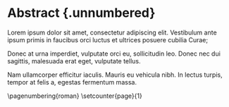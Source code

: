 # Abstract {.unnumbered}

<!-- This is the abstract -->

Lorem ipsum dolor sit amet, consectetur adipiscing elit. 
Vestibulum ante ipsum primis in faucibus orci luctus et ultrices posuere cubilia Curae; 

Donec at urna imperdiet, vulputate orci eu, sollicitudin leo. 
Donec nec dui sagittis, malesuada erat eget, vulputate tellus. 

Nam ullamcorper efficitur iaculis. Mauris eu vehicula nibh. 
In lectus turpis, tempor at felis a, egestas fermentum massa.

\pagenumbering{roman}
\setcounter{page}{1}

